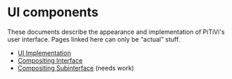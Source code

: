 # UI components

These documents describe the appearance and implementation of PiTiVi's
user interface. Pages linked here can only be “actual” stuff.

-   [UI Implementation](UI_Implementation.md)
-   [Compositing Interface](Compositing_Interface.md)
-   [Compositing Subinterface](Compositing.md) (needs work)
